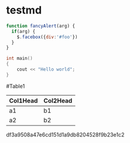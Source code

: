 # testmd


```javascript
function fancyAlert(arg) {
  if(arg) {
    $.facebox({div:'#foo'})
  }
}
```
```c++
int main()
{
    cout << "Hello world";
}
```

#Table1

Col1Head | Col2Head
------------- | -------------
a1 | b1
a2 | b2


df3a9508a47e6cd151d1a9db8204528f9b23e1c2
